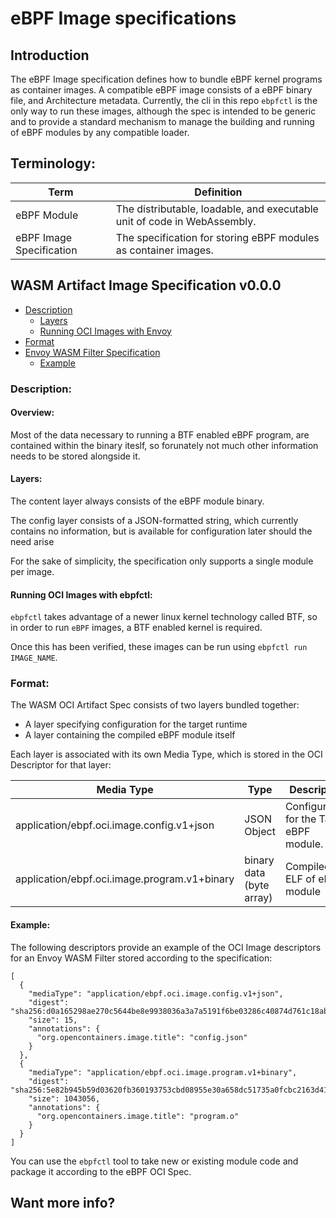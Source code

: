 # eBPF Image specifications

## Introduction

The eBPF Image specification defines how to bundle eBPF kernel programs as container images. A compatible eBPF image consists of a eBPF binary file, and Architecture metadata. Currently, the cli in this repo `ebpfctl` is the only way to run these images, although the spec is intended to be generic and to provide a standard mechanism to manage the building and running of eBPF modules by any compatible loader.

## Terminology:

| Term                               | Definition                                       |
|------------------------------------|--------------------------------------------------|
| eBPF Module                        | The distributable, loadable, and executable unit of code in WebAssembly. 
| eBPF Image Specification           | The specification for storing eBPF modules as container images.



## WASM Artifact Image Specification v0.0.0

- [Description](#description)
    - [Layers](#layers)
    - [Running OCI Images with Envoy](#running-oci-images-with-envoy)
- [Format](#format)
- [Envoy WASM Filter Specification](#envoy-wasm-filter-specification)
    - [Example](#example)

### Description:

#### Overview:

Most of the data necessary to running a BTF enabled eBPF program, are contained within the binary iteslf, so forunately not much other information needs to be stored alongside it.

#### Layers:

The content layer always consists of the eBPF module binary. 

The config layer consists of a JSON-formatted string, which currently contains no information, but is available for configuration later should the need arise 

For the sake of simplicity, the specification only supports a single module per image.

#### Running OCI Images with ebpfctl:

`ebpfctl` takes advantage of a newer linux kernel technology called BTF, so in order to run `eBPF` images, a BTF enabled kernel is required.

Once this has been verified, these images can be run using `ebpfctl run IMAGE_NAME`.


### Format:

The WASM OCI Artifact Spec consists of two layers bundled together:
- A layer specifying configuration for the target runtime
- A layer containing the compiled eBPF module itself

Each layer is associated with its own Media Type, which is stored in the OCI Descriptor for that layer:

| Media Type | Type | Description |
|------------|------|-------------|
| application/ebpf.oci.image.config.v1+json | JSON Object | Configuration for the Target eBPF module.
| application/ebpf.oci.image.program.v1+binary | binary data (byte array) | Compiled ELF of eBPF module |

#### Example:

The following descriptors provide an example of the OCI Image descriptors for an Envoy WASM Filter stored according to the specification:
```
[
  {
    "mediaType": "application/ebpf.oci.image.config.v1+json",
    "digest": "sha256:d0a165298ae270c5644be8e9938036a3a7a5191f6be03286c40874d761c18abf",
    "size": 15,
    "annotations": {
      "org.opencontainers.image.title": "config.json"
    }
  },
  {
    "mediaType": "application/ebpf.oci.image.program.v1+binary",
    "digest": "sha256:5e82b945b59d03620fb360193753cbd08955e30a658dc51735a0fcbc2163d41c",
    "size": 1043056,
    "annotations": {
      "org.opencontainers.image.title": "program.o"
    }
  }
]
```

You can use the `ebpfctl` tool to take new or existing module code and package it according to the eBPF OCI Spec.

## Want more info?

[eBPF]: https://ebpf.io/
[OCI Artifact]: https://github.com/opencontainers/artifacts